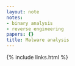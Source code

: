 ```yaml
---
layout: note
notes:
- binary analysis
- reverse engineering
papers: {}
title: Malware analysis
---
```

{% include links.html %}
